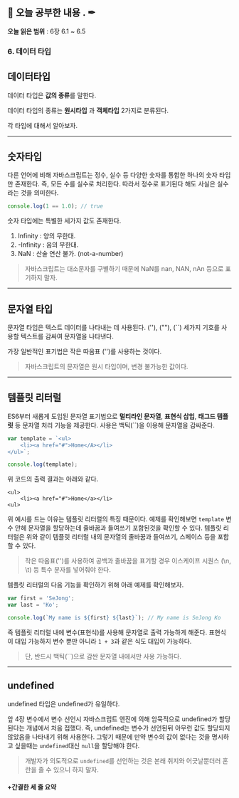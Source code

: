 ## 📕 오늘 공부한 내용 . ✒

**오늘 읽은 범위** : 6장 6.1 ~ 6.5

### 6. 데이터 타입

## 데이터타입

데이터 타입은 **값의 종류**를 말한다.

데이터 타입의 종류는 **원시타입** 과 **객체타입** 2가지로 분류된다.

각 타입에 대해서 알아보자.

---

## 숫자타입

다른 언어에 비해 자바스크립트는 정수, 실수 등 다양한 숫자를 통합한 하나의 숫자 타입만 존재한다. 즉, 모든 수를 실수로 처리한다.
따라서 정수로 표기된다 해도 사실은 실수라는 것을 의미한다.

```javascript
console.log(1 == 1.0); // true
```

숫자 타입에는 특별한 세가지 값도 존재한다.

1. Infinity : 양의 무한대.
2. -Infinity : 음의 무한대.
3. NaN : 산술 연산 불가. (not-a-number)

> 자바스크립트는 대소문자를 구별하기 때문에 NaN를 nan, NAN, nAn 등으로 표기하지 말자.

---

## 문자열 타입

문자열 타입은 텍스트 데이터를 나타내는 데 사용된다. (''), (""), (``) 세가지 기호를 사용할 텍스트를 감싸여 문자열을 나타낸다.

가장 일반적인 표기법은 작은 따옴표 ('')를 사용하는 것이다.

> 자바스크립트의 문자열은 원시 타입이며, 변경 불가능한 값이다.

---

## 템플릿 리터럴

ES6부터 새롭게 도입된 문자열 표기법으로 **멀티라인 문자열**, **표현식 삽입**, **태그드 템플릿** 등 문자열 처리 기능을 제공한다.
사용은 백틱(``)을 이용해 문자열을 감싸준다.

```javascript
var template = `<ul>
    <li><a href="#">Home</A></li>
</ul>`;

console.log(template);
```

위 코드의 출력 결과는 아래와 같다.

```
<ul>
    <li><a href="#">Home</a></li>
<ul>
```

위 예시를 드는 이유는 템플릿 리터럴의 특징 때문이다. 예제를 확인해보면 `template` 변수 안헤 문자열을 할당하는데 줄바꿈과 들여쓰기 포함된것을 확인할 수 있다.
템플릿 리터럴은 위와 같이 템플릿 리터럴 내의 문자열의 줄바꿈과 들여쓰기, 스페이스 등을 포함 할 수 있다.

> 작은 따옴표('')를 사용하여 공백과 줄바꿈을 표기할 경우 이스케이프 시퀀스 (\n, \t) 등 특수 문자를 넣어줘야 한다.

템플릿 리터럴의 다음 기능을 확인하기 위해 아래 예제를 확인해보자.

```javascript
var first = 'SeJong';
var last = 'Ko';

console.log(`My name is ${first} ${last}`); // My name is SeJong Ko
```

즉 템플릿 리터럴 내에 변수(표현식)를 사용해 문자열로 출력 가능하게 해준다. 표현식이 대입 가능하지 변수 뿐만 아니라 `1 + 3`과 같은 식도 대입이 가능하다.

> 단, 반드시 백틱(``)으로 감싼 문자열 내에서만 사용 가능하다.

---

## undefined

undefined 타입은 undefined가 유일하다.

앞 4장 변수에서 변수 선언시 자바스크립트 엔진에 의해 암묵적으로 undefined가 할당된다는 개념에서 처음 접했다. 즉, undefined는 변수가 선언된뒤 아무런 값도 할당되지 않았음을 나타내기 위해 사용한다.
그렇기 때문에 만약 변수의 값이 없다는 것을 명시하고 싶을때는 `undefined`대신 `null`을 할당해야 한다.

> 개발자가 의도적으로 `undefined`를 선언하는 것은 본래 취지와 어긋날뿐더러 혼란을 줄 수 있으니 하지 말자.

#### +간결한 세 줄 요약

